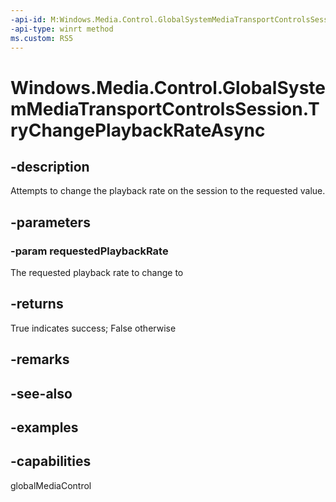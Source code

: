 ```yaml
---
-api-id: M:Windows.Media.Control.GlobalSystemMediaTransportControlsSession.TryChangePlaybackRateAsync(System.Double)
-api-type: winrt method
ms.custom: RS5
---
```


<!-- Method syntax.
public IAsyncOperation<bool> GlobalSystemMediaTransportControlsSession.TryChangePlaybackRateAsync(Double requestedPlaybackRate)
-->

# Windows.Media.Control.GlobalSystemMediaTransportControlsSession.TryChangePlaybackRateAsync

## -description
Attempts to change the playback rate on the session to the requested value.

## -parameters
### -param requestedPlaybackRate
The requested playback rate to change to

## -returns
True indicates success; False otherwise

## -remarks

## -see-also

## -examples

## -capabilities
globalMediaControl

